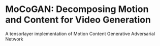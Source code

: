 # MoCoGAN: Decomposing Motion and Content for Video Generation
A tensorlayer implementation of Motion Content Generative Adversarial Network
